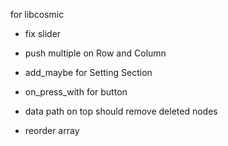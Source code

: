 for libcosmic

- fix slider
- push multiple on Row and Column
- add_maybe for Setting Section
- on_press_with for button

- data path on top should remove deleted nodes
- reorder array
